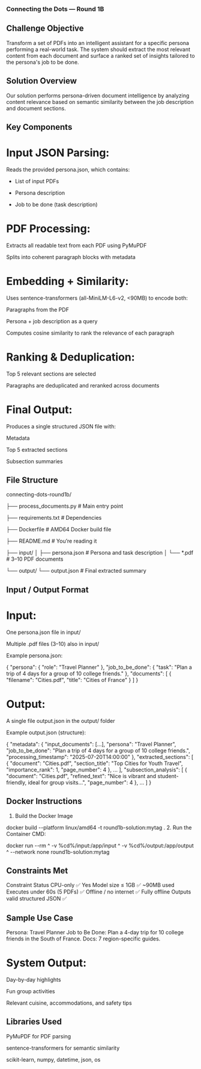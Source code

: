 ### Connecting the Dots — Round 1B
## Challenge Objective
Transform a set of PDFs into an intelligent assistant for a specific persona performing a real-world task. The system should extract the most relevant content from each document and surface a ranked set of insights tailored to the persona's job to be done.

## Solution Overview
Our solution performs persona-driven document intelligence by analyzing content relevance based on semantic similarity between the job description and document sections.

## Key Components
# Input JSON Parsing:

Reads the provided persona.json, which contains:

- List of input PDFs

- Persona description

- Job to be done (task description)

# PDF Processing:

Extracts all readable text from each PDF using PyMuPDF

Splits into coherent paragraph blocks with metadata

# Embedding + Similarity:

Uses sentence-transformers (all-MiniLM-L6-v2, <90MB) to encode both:

Paragraphs from the PDF

Persona + job description as a query

Computes cosine similarity to rank the relevance of each paragraph

# Ranking & Deduplication:

Top 5 relevant sections are selected

Paragraphs are deduplicated and reranked across documents

# Final Output:

Produces a single structured JSON file with:

Metadata

Top 5 extracted sections

Subsection summaries

## File Structure


connecting-dots-round1b/

├── process_documents.py       # Main entry point

├── requirements.txt           # Dependencies

├── Dockerfile                 # AMD64 Docker build file

├── README.md                  # You’re reading it

├── input/
│   ├── persona.json           # Persona and task description
│   └── *.pdf                  # 3–10 PDF documents

└── output/
    └── output.json            # Final extracted summary
## Input / Output Format
# Input:
One persona.json file in input/

Multiple .pdf files (3–10) also in input/

Example persona.json:


{
  "persona": { "role": "Travel Planner" },
  "job_to_be_done": {
    "task": "Plan a trip of 4 days for a group of 10 college friends."
  },
  "documents": [
    { "filename": "Cities.pdf", "title": "Cities of France" }
  ]
}
# Output:
A single file output.json in the output/ folder

Example output.json (structure):

{
  "metadata": {
    "input_documents": [...],
    "persona": "Travel Planner",
    "job_to_be_done": "Plan a trip of 4 days for a group of 10 college friends.",
    "processing_timestamp": "2025-07-20T14:00:00"
  },
  "extracted_sections": [
    {
      "document": "Cities.pdf",
      "section_title": "Top Cities for Youth Travel",
      "importance_rank": 1,
      "page_number": 4
    },
    ...
  ],
  "subsection_analysis": [
    {
      "document": "Cities.pdf",
      "refined_text": "Nice is vibrant and student-friendly, ideal for group visits...",
      "page_number": 4
    },
    ...
  ]
}
## Docker Instructions
1. Build the Docker Image

docker build --platform linux/amd64 -t round1b-solution:mytag .
2. Run the Container
 CMD:

docker run --rm ^
  -v %cd%/input:/app/input ^
  -v %cd%/output:/app/output ^
  --network none round1b-solution:mytag

## Constraints Met
Constraint	Status
CPU-only	✅ Yes
Model size ≤ 1GB	✅ ~90MB used
Executes under 60s (5 PDFs)	✅
Offline / no internet	✅ Fully offline
Outputs valid structured JSON	✅

## Sample Use Case
Persona: Travel Planner
Job to Be Done: Plan a 4-day trip for 10 college friends in the South of France.
Docs: 7 region-specific guides.

# System Output:

Day-by-day highlights

Fun group activities

Relevant cuisine, accommodations, and safety tips

## Libraries Used
PyMuPDF for PDF parsing

sentence-transformers for semantic similarity

scikit-learn, numpy, datetime, json, os
